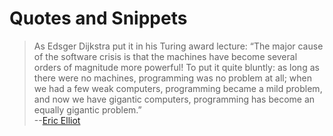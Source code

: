 # Quotes and Snippets 

> As Edsger Dijkstra put it in his Turing award lecture:
> “The major cause of the software crisis is that the machines have become several orders of magnitude more powerful! To put it quite bluntly: as long as there were no machines, programming was no problem at all; when we had a few weak computers, programming became a mild problem, and now we have gigantic computers, programming has become an equally gigantic problem.”  
> --[Eric Elliot](https://medium.com/javascript-scene/abstract-data-types-and-the-software-crisis-671ea7fc72)